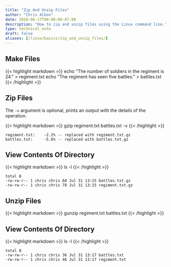 ```yaml
---
title: "Zip And Unzip Files"
author: "Chris Albon"
date: 2018-06-17T00:00:00-07:00
description: "How to zip and unzip files using the Linux command line."
type: technical_note
draft: false
aliases: [/linux/basics/zip_and_unzip_files/]
---
```


## Make Files

{{< highlight markdown >}}
echo "The number of soldiers in the regiment is 24." > regiment.txt
echo "The regiment has seen five battles." > battles.txt
{{< /highlight >}}

## Zip Files

The `-v` argument is optional, prints an output with the details of the operation.

{{< highlight markdown >}}
gzip regiment.txt battles.txt -v
{{< /highlight >}}
```
regiment.txt:	 -2.2% -- replaced with regiment.txt.gz
battles.txt:	 -5.6% -- replaced with battles.txt.gz
```

## View Contents Of Directory

{{< highlight markdown >}}
ls -l
{{< /highlight >}}
```
total 8
-rw-rw-r-- 1 chris chris 68 Jul 31 13:15 battles.txt.gz
-rw-rw-r-- 1 chris chris 78 Jul 31 13:15 regiment.txt.gz
```

## Unzip Files

{{< highlight markdown >}}
gunzip regiment.txt battles.txt
{{< /highlight >}}

## View Contents Of Directory

{{< highlight markdown >}}
ls -l
{{< /highlight >}}
```
total 8
-rw-rw-r-- 1 chris chris 36 Jul 31 13:17 battles.txt
-rw-rw-r-- 1 chris chris 46 Jul 31 13:17 regiment.txt
```